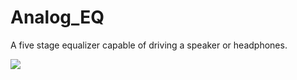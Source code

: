# Analog_EQ
A five stage equalizer capable of driving a speaker or headphones.

![](https://github.com/AndrewCraddick/Analog_EQ.git/Equalizer_Poster.png?raw=true)

